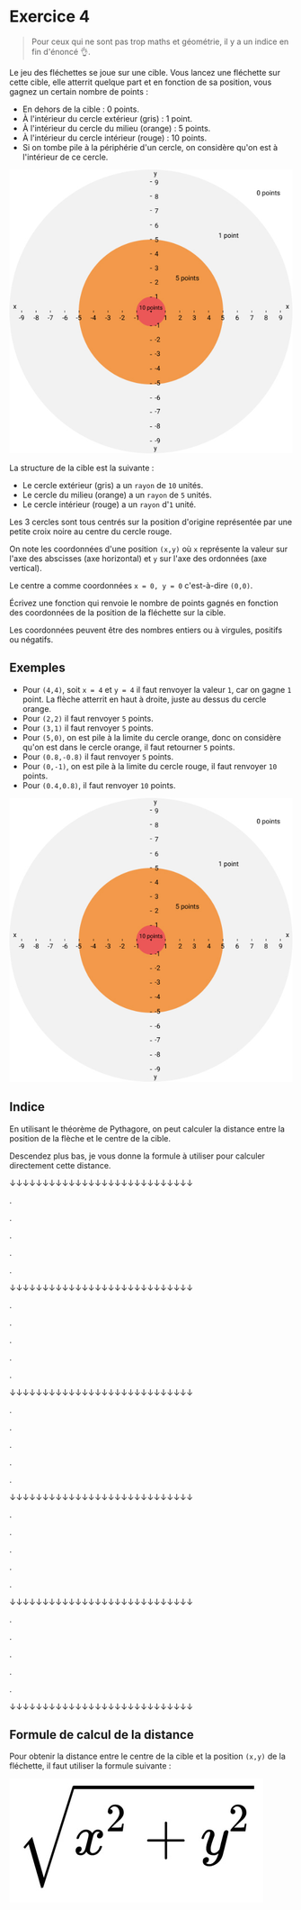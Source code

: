 # Exercice 4

> Pour ceux qui ne sont pas trop maths et géométrie, il y a un indice en fin d'énoncé 👌.

Le jeu des fléchettes se joue sur une cible. Vous lancez une fléchette sur cette cible, elle atterrit quelque part et en fonction de sa position, vous gagnez un certain nombre de points :

* En dehors de la cible : 0 points.
* À l'intérieur du cercle extérieur (gris) : 1 point.
* À l'intérieur du cercle du milieu (orange) : 5 points.
* À l'intérieur du cercle intérieur (rouge) : 10 points.
* Si on tombe pile à la périphérie d'un cercle, on considère qu'on est à l'intérieur de ce cercle.

![flechette.jpg](./flechette.jpg)

La structure de la cible est la suivante :

* Le cercle extérieur (gris) a un `rayon` de `10` unités.
* Le cercle du milieu (orange) a un `rayon` de `5` unités.
* Le cercle intérieur (rouge) a un `rayon` d'`1` unité.

Les 3 cercles sont tous centrés sur la position d'origine représentée par une petite croix noire au centre du cercle rouge.

On note les coordonnées d'une position `(x,y)` où `x` représente la valeur sur l'axe des abscisses (axe horizontal) et `y` sur l'axe des ordonnées (axe vertical).

Le centre a comme coordonnées `x = 0, y = 0` c'est-à-dire `(0,0)`.

Écrivez une fonction qui renvoie le nombre de points gagnés en fonction des coordonnées de la position de la fléchette sur la cible.

Les coordonnées peuvent être des nombres entiers ou à virgules, positifs ou négatifs.

## Exemples
- Pour `(4,4)`, soit `x = 4` et `y = 4` il faut renvoyer la valeur `1`, car on gagne `1` point. La flèche atterrit en haut à droite, juste au dessus du cercle orange.
- Pour `(2,2)` il faut renvoyer `5` points.
- Pour `(3,1)` il faut renvoyer `5` points.
- Pour `(5,0)`, on est pile à la limite du cercle orange, donc on considère qu'on est dans le cercle orange, il faut retourner `5` points.
- Pour `(0.8,-0.8)` il faut renvoyer `5` points.
- Pour `(0,-1)`, on est pile à la limite du cercle rouge, il faut renvoyer `10` points.
- Pour `(0.4,0.8)`, il faut renvoyer `10` points.

![flechette.jpg](./flechette.jpg)

## Indice

En utilisant le théorème de Pythagore, on peut calculer la distance entre la position de la flèche et le centre de la cible.

Descendez plus bas, je vous donne la formule à utiliser pour calculer directement cette distance.

↓↓↓↓↓↓↓↓↓↓↓↓↓↓↓↓↓↓↓↓↓↓↓↓↓↓↓↓

.

.

.

.

.

↓↓↓↓↓↓↓↓↓↓↓↓↓↓↓↓↓↓↓↓↓↓↓↓↓↓↓↓

.

.

.

.

.

↓↓↓↓↓↓↓↓↓↓↓↓↓↓↓↓↓↓↓↓↓↓↓↓↓↓↓↓

.

.

.

.

.

↓↓↓↓↓↓↓↓↓↓↓↓↓↓↓↓↓↓↓↓↓↓↓↓↓↓↓↓

.

.

.

.

.

↓↓↓↓↓↓↓↓↓↓↓↓↓↓↓↓↓↓↓↓↓↓↓↓↓↓↓↓

.

.

.

.

.

↓↓↓↓↓↓↓↓↓↓↓↓↓↓↓↓↓↓↓↓↓↓↓↓↓↓↓↓

## Formule de calcul de la distance
Pour obtenir la distance entre le centre de la cible et la position `(x,y)` de la fléchette, il faut utiliser la formule suivante :

![pythagore](./pythagore.jpg)